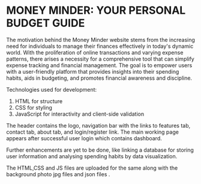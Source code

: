 # MONEY MINDER: YOUR PERSONAL BUDGET GUIDE

The motivation behind the Money Minder website stems from the increasing need for individuals to manage their finances effectively in today's dynamic world. With the proliferation of online transactions and varying expense patterns, there arises a necessity for a comprehensive tool that can simplify expense tracking and financial management.
The goal is to empower users with a user-friendly platform that provides insights into their spending habits, aids in budgeting, and promotes financial awareness and discipline.

Technologies used for development:
1. HTML for structure
2. CSS for styling
3. JavaScript for interactivity and client-side validation

The header contains the logo, navigation bar with the links to features tab, contact tab, about tab, and login/register link. The main working page appears after successful user login which contains dashboard.

Further enhancements are yet to be done, like linking a database for storing user information and analysing spending habits by data visualization.

The HTML,CSS and JS files are uploaded for the same along with the background photo jpg files and json files .
